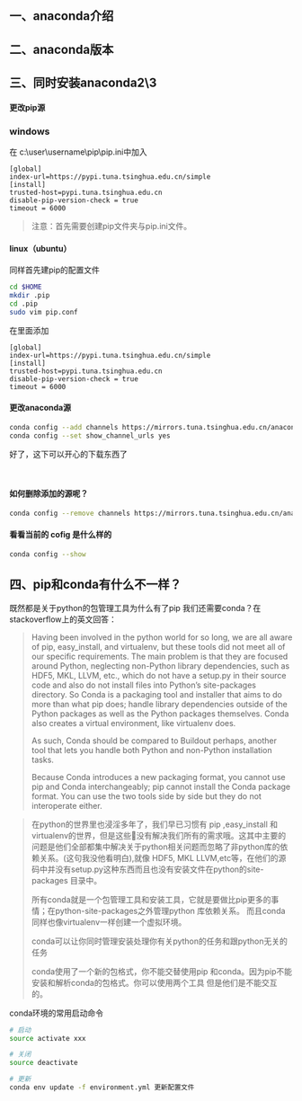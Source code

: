 ## 一、anaconda介绍
## 二、anaconda版本
## 三、同时安装anaconda2\3

#### 更改pip源
### windows
在 c:\user\username\pip\pip.ini中加入
```
[global]
index-url=https://pypi.tuna.tsinghua.edu.cn/simple 
[install]  
trusted-host=pypi.tuna.tsinghua.edu.cn
disable-pip-version-check = true  
timeout = 6000 
```

>注意：首先需要创建pip文件夹与pip.ini文件。

#### linux（ubuntu）

同样首先建pip的配置文件

```bash
cd $HOME  
mkdir .pip  
cd .pip
sudo vim pip.conf  
```
在里面添加
```
[global]  
index-url=https://pypi.tuna.tsinghua.edu.cn/simple
[install]  
trusted-host=pypi.tuna.tsinghua.edu.cn 
disable-pip-version-check = true  
timeout = 6000 
```


#### 更改anaconda源
```bash
conda config --add channels https://mirrors.tuna.tsinghua.edu.cn/anaconda/pkgs/free/ # 不要有引号，网上有的帖子会在链接两端加引号，需要去掉。
conda config --set show_channel_urls yes
```
好了，这下可以开心的下载东西了

<br>

#### 如何删除添加的源呢？
```bash
conda config --remove channels https://mirrors.tuna.tsinghua.edu.cn/anaconda/pkgs/free/
```
#### 看看当前的 cofig 是什么样的
```bash
conda config --show
```
## 四、pip和conda有什么不一样？
既然都是关于python的包管理工具为什么有了pip 我们还需要conda？在stackoverflow上的英文回答：
>
> Having been involved in the python world for so long, we are all aware of pip, easy_install, and virtualenv, but these tools did not meet all of our specific requirements. The main problem is that they are focused around Python, neglecting non-Python library dependencies, such as HDF5, MKL, LLVM, etc., which do not have a setup.py in their source code and also do not install files into Python’s site-packages directory.
> So Conda is a packaging tool and installer that aims to do more than what pip does; handle library dependencies outside of the Python packages as well as the Python packages themselves. Conda also creates a virtual environment, like virtualenv does.
>
> As such, Conda should be compared to Buildout perhaps, another tool that lets you handle both Python and non-Python installation tasks.
>
> Because Conda introduces a new packaging format, you cannot use pip and Conda interchangeably;  pip cannot install the Conda package format. You can use the two tools side by side but they do not interoperate either.
>

> 在python的世界里也浸淫多年了，我们早已习惯有 pip ,easy_install 和virtualenv的世界，但是这些🔧没有解决我们所有的需求哦。这其中主要的问题是他们全部都集中解决关于python相关问题而忽略了非python库的依赖关系。(这句我没他看明白),就像 HDF5, MKL LLVM,etc等，在他们的源码中并没有setup.py这种东西而且也没有安装文件在python的site-packages 目录中。
>
> 所有conda就是一个包管理工具和安装工具，它就是要做比pip更多的事情；在python-site-packages之外管理python 库依赖关系。 而且conda同样也像virtualenv一样创建一个虚拟环境。
>
> conda可以让你同时管理安装处理你有关python的任务和跟python无关的任务
>
> conda使用了一个新的包格式，你不能交替使用pip 和conda。因为pip不能安装和解析conda的包格式。你可以使用两个工具 但是他们是不能交互的。
>

conda环境的常用启动命令
```bash
# 启动
source activate xxx

# 关闭
source deactivate

# 更新
conda env update -f environment.yml 更新配置文件
```